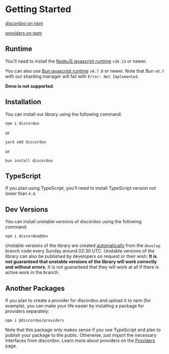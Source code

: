 # Getting Started
[discordoo on npm](https://www.npmjs.com/package/discordoo)

[providers on npm](https://www.npmjs.com/package/@discordoo/providers)

## Runtime
You'll need to install the [NodeJS javascript runtime](https://nodejs.org/en/download) `v16.13` or newer. 

You can also use [Bun javascript runtime](https://bun.sh/docs/installation) `v0.7.0` or newer. Note that Bun `v0.7` with our sharding manager will fail with `Error: Not Implemented`. 

**Deno is not supported**.

## Installation
You can install our library using the following command:
```shell
npm i discordoo
```
or
```shell
yard add discordoo
```
or
```shell
bun install discordoo
```

## TypeScript
If you plan using TypeScript, you'll need to install TypeScript version not lower than `4.4`.

## Dev Versions
You can install unstable versions of discordoo using the following command:
```shell
npm i discordoo@dev
```
Unstable versions of the library are created [automatically](https://github.com/ddoodev/discordoo/blob/develop/.github/workflows/publish.yml) from the `develop` branch code every Sunday around 02:30 UTC. Unstable versions of the library can also be published by developers on request or their wish. 
**It is not guaranteed that unstable versions of the library will work correctly and without errors.** It is not guaranteed that they will work at all if there is active work in the branch.

## Another Packages
If you plan to create a provider for discordoo and upload it to npm (for example), you can make your life easier by installing a package for providers separately:
```shell
npm i @discordoo/providers
```
Note that this package only makes sense if you use TypeScript and plan to publish your package to the public. Otherwise, just import the necessary interfaces from discordoo. Learn more about providers on the [Providers](/guide/overview/providers) page.
